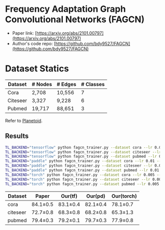 # Frequency Adaptation Graph Convolutional Networks (FAGCN)

- Paper link: [https://arxiv.org/abs/2101.00797](https://arxiv.org/abs/2101.00797)
- Author's code repo: [https://github.com/bdy9527/FAGCN](https://github.com/bdy9527/FAGCN)

# Dataset Statics
| Dataset  | # Nodes | # Edges | # Classes |
|----------|---------|---------|-----------|
| Cora     | 2,708   | 10,556  | 7         |
| Citeseer | 3,327   | 9,228   | 6         |
| Pubmed   | 19,717  | 88,651  | 3         |

Refer to [Planetoid](https://gammagl.readthedocs.io/en/latest/api/gammagl.datasets.html#gammagl.datasets.Planetoid).

Results
-------
```bash
TL_BACKEND="tensorflow" python fagcn_trainer.py --dataset cora --lr 0.01 --l2_coef 0.0005 --drop_rate 0.4 --hidden_dim 16 --eps 0.3 --num_layers 5
TL_BACKEND="tensorflow" python fagcn_trainer.py --dataset citeseer --lr 0.01 --l2_coef 0.0005 --drop_rate 0.4 --hidden_dim 16 --eps 0.4 --num_layers 4
TL_BACKEND="tensorflow" python fagcn_trainer.py --dataset pubmed --lr 0.01 --l2_coef 0.001 --drop_rate 0.4 --hidden_dim 16 --eps 0.1 --num_layers 6
TL_BACKEND="paddle" python fagcn_trainer.py --dataset cora --lr 0.01 --l2_coef 0.001 --drop_rate 0.6 --hidden_dim 16 --eps 0.2 --num_layers 3
TL_BACKEND="paddle" python fagcn_trainer.py --dataset citeseer --lr 0.01 --l2_coef 0.001 --drop_rate 0.6 --hidden_dim 16 --eps 0.2 --num_layers 5
TL_BACKEND="paddle" python fagcn_trainer.py --dataset pubmed --lr 0.01 --l2_coef 0.001 --drop_rate 0.4 --hidden_dim 16 --eps 0.2 --num_layers 6
TL_BACKEND="torch" python fagcn_trainer.py --dataset cora --lr 0.005 --l2_coef 0.0005 --drop_rate 0.4 --hidden_dim 16 --eps 0.3 --num_layers 5
TL_BACKEND="torch" python fagcn_trainer.py --dataset citeseer --lr 0.005 --l2_coef 0.001 --drop_rate 0.4 --hidden_dim 16 --eps 0.3 --num_layers 3
TL_BACKEND="torch" python fagcn_trainer.py --dataset pubmed --lr 0.005 --l2_coef 0.001 --drop_rate 0.4 --hidden_dim 16 --eps 0.5 --num_layers 6
```
| Dataset  | Paper    | Our(tf)  | Our(pd)  | Our(torch) |
|----------|----------|----------|----------|------------|
| cora     | 84.1±0.5 | 83.1±0.4 | 82.1±0.4 | 78.1±0.7   |
| citeseer | 72.7±0.8 | 68.3±0.8 | 68.2±0.8 | 65.3±1.3   |
| pubmed   | 79.4±0.3 | 79.2±0.1 | 79.7±0.3 | 77.9±0.8   |
